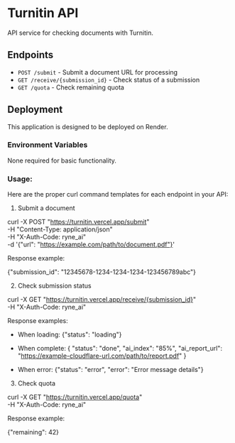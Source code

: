 # Turnitin API

API service for checking documents with Turnitin.

## Endpoints

- `POST /submit` - Submit a document URL for processing
- `GET /receive/{submission_id}` - Check status of a submission
- `GET /quota` - Check remaining quota

## Deployment

This application is designed to be deployed on Render.

### Environment Variables

None required for basic functionality.


### Usage: 

Here are the proper curl command templates for each endpoint in your API:

1. Submit a document

curl -X POST "https://turnitin.vercel.app/submit" \
  -H "Content-Type: application/json" \
  -H "X-Auth-Code: ryne_ai" \
  -d '{"url": "https://example.com/path/to/document.pdf"}'

Response example:

{"submission_id": "12345678-1234-1234-1234-123456789abc"}

2. Check submission status

curl -X GET "https://turnitin.vercel.app/receive/{submission_id}" \
  -H "X-Auth-Code: ryne_ai"

Response examples:

- When loading:
{"status": "loading"}

- When complete:
{
  "status": "done",
  "ai_index": "85%",
  "ai_report_url": "https://example-cloudflare-url.com/path/to/report.pdf"
}

- When error:
{"status": "error", "error": "Error message details"}

3. Check quota

curl -X GET "https://turnitin.vercel.app/quota" \
  -H "X-Auth-Code: ryne_ai"

Response example:

{"remaining": 42}